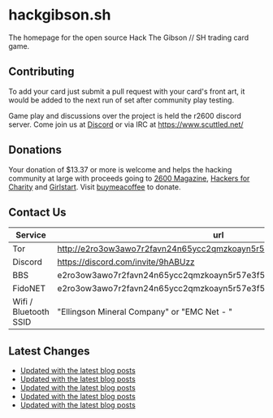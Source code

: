 # hackgibson.sh
The homepage for the open source Hack The Gibson // SH trading card game.


## Contributing

To add your card just submit a pull request with your card's front art, it would be added to the next run of set after community play testing.

Game play and discussions over the project is held the r2600 discord server. Come join us at [Discord](https://discord.com/invite/9hABUzz) or via IRC at https://www.scuttled.net/


## Donations

Your donation of $13.37 or more is welcome and helps the hacking community at large with proceeds going to [2600 Magazine](https://2600.com/), [Hackers for Charity](https://hackersforcharity.org) and [Girlstart](https://girlstart.org).  Visit [buymeacoffee](https://www.buymeacoffee.com/hackgibson.sh) to donate.


## Contact Us

Service | url
-|-
Tor | http://e2ro3ow3awo7r2favn24n65ycc2qmzkoayn5r57e3f56nvjwdcgg32ad.onion
Discord | https://discord.com/invite/9hABUzz
BBS | e2ro3ow3awo7r2favn24n65ycc2qmzkoayn5r57e3f56nvjwdcgg32ad.onion:23
FidoNET | e2ro3ow3awo7r2favn24n65ycc2qmzkoayn5r57e3f56nvjwdcgg32ad.onion:24554
Wifi / Bluetooth SSID | "Ellingson Mineral Company" or "EMC Net - <fidonet address>"

## Latest Changes
<!-- BLOG-POST-LIST:START -->
- [Updated with the latest blog posts](https://github.com/DFW2600/hackgibson.sh/commit/980499136c6c7054350825b71a11cd6aa1ff69fe)
- [Updated with the latest blog posts](https://github.com/DFW2600/hackgibson.sh/commit/8b03c14e0348001bf4488d57d829a99e2576da84)
- [Updated with the latest blog posts](https://github.com/DFW2600/hackgibson.sh/commit/eee8a6844a2067eab78916e45a2aa4dcdd7e9c43)
- [Updated with the latest blog posts](https://github.com/DFW2600/hackgibson.sh/commit/2acf4e0aedadb8f2330a17fa3aa155f490503ce0)
- [Updated with the latest blog posts](https://github.com/DFW2600/hackgibson.sh/commit/f1448c1769444c04767ccc63b0fc503c01ff1212)
<!-- BLOG-POST-LIST:END -->
